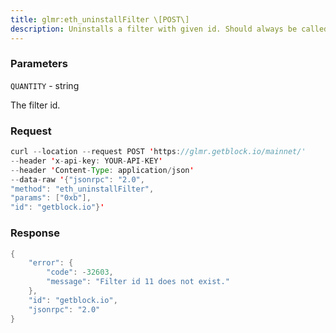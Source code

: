 ```yaml
---
title: glmr:eth_uninstallFilter \[POST\]
description: Uninstalls a filter with given id. Should always be called when watch isno longer needed. Additonally Filters timeout when they aren’t requestedwith eth_getFilterChanges for a period of time.
---
```


### Parameters


`QUANTITY` - string

The filter id.

### Request

``` java
curl --location --request POST 'https://glmr.getblock.io/mainnet/' 
--header 'x-api-key: YOUR-API-KEY' 
--header 'Content-Type: application/json' 
--data-raw '{"jsonrpc": "2.0",
"method": "eth_uninstallFilter",
"params": ["0xb"],
"id": "getblock.io"}'
```

###  Response

``` java
{
    "error": {
        "code": -32603,
        "message": "Filter id 11 does not exist."
    },
    "id": "getblock.io",
    "jsonrpc": "2.0"
}
```

